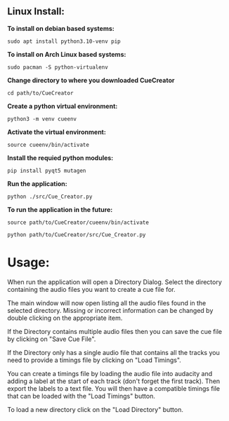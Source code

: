 ## Linux Install:

**To install on debian based systems:**

`sudo apt install python3.10-venv pip`

**To install on Arch Linux based systems:**

`sudo pacman -S python-virtualenv`

**Change directory to where you downloaded CueCreator**

`cd path/to/CueCreator`

**Create a python virtual environment:**

`python3 -m venv cueenv`

**Activate the virtual environment:**

`source cueenv/bin/activate`

**Install the requied python modules:**

`pip install pyqt5 mutagen`

**Run the application:**

`python ./src/Cue_Creator.py`

**To run the application in the future:**

`source path/to/CueCreator/cueenv/bin/activate`

`python path/to/CueCreator/src/Cue_Creator.py`

# Usage:

When run the application will open a Directory Dialog.
Select the directory containing the audio files you want to create a cue file for.

The main window will now open listing all the audio files found in the selected directory.
Missing or incorrect information can be changed by double clicking on the appropriate item.

If the Directory contains multiple audio files then you can save the cue file by clicking on "Save Cue File".

If the Directory only has a single audio file that contains all the tracks you need to provide a timings file by clicking on "Load Timings".

You can create a timings file by loading the audio file into audacity and adding a label at the start of each track (don't forget the first track).
Then export the labels to a text file. You will then have a compatible timings file that can be loaded with the "Load Timings" button. 

To load a new directory click on the "Load Directory" button.




